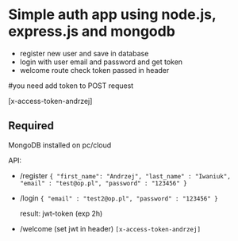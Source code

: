# Simple auth app using node.js, express.js and mongodb

- register new user and save in database
- login with user email and password and get token
- welcome route check token passed in header

#you need add token to POST request

[x-access-token-andrzej]

## Required

MongoDB installed on pc/cloud

API:

- /register
  `{ "first_name": "Andrzej", "last_name" : "Iwaniuk", "email" : "test@op.pl", "password" : "123456" }`

- /login
  `{ "email" : "test2@op.pl", "password" : "123456" }`

  result: jwt-token (exp 2h)

- /welcome (set jwt in header) `[x-access-token-andrzej]`
